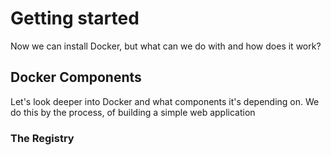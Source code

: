 # Getting started
Now we can install Docker, but what can we do with and how does it work?

## Docker Components
Let's look deeper into Docker and what components it's depending on.
We do this by the process, of building a simple web application 
### The Registry

<!--stackedit_data:
eyJoaXN0b3J5IjpbMTYwMzc1ODU2NywtNTI4MDAwMTMzXX0=
-->